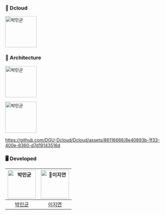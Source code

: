 
### 🍎 Dcloud
<img src="https://avatars.githubusercontent.com/DGU-Dcloud" width=100px alt="박민균"/>

### 🍎 Architecture
[<img src="[https://avatars.githubusercontent.com/DGU-Dcloud](https://github.com/DGU-Dcloud/Dcloud/issues/16#issue-2260736482)" width=100px alt="박민균"/>](https://github.com/DGU-Dcloud/Dcloud/issues/16#issue-2260736482)

<img src="https://github.com/DGU-Dcloud/Dcloud/assets/86116666/8e40893b-1f33-400e-8360-d7d19143516d" width=100px alt="박민균"/>

https://github.com/DGU-Dcloud/Dcloud/assets/86116666/8e40893b-1f33-400e-8360-d7d19143516d

### 🖥️ Developed
| <img src="https://avatars.githubusercontent.com/u/86116666?v=4" width=90px alt="박민균"/>  |  <img src="https://avatars.githubusercontent.com/JiiiYeonn" width=90px alt="이지연"/> |  
| :-----: | :-----: |
| [박민균](https://github.com/parkmingyun99) |  [이지연](https://github.com/JiiiYeonn) |
